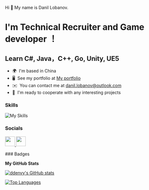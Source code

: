 Hi 👋 My name is Danil Lobanov. 


I'm Technical Recruiter and Game developer ！
==============================



Learn C#, Java，C++, Go, Unity, UE5
--------------

*   🌍  I'm based in China
*   🖥️  See my portfolio at [My portfolio](https://ddenvy.github.io/)
*   ✉️  You can contact me at [danil.lobanov@outlook.com](mailto:danil.lobanov@outlook.com)
*   🤝  I'm ready to cooperate with any interesting projects
  ### Skills 
![My Skills](https://skillicons.dev/icons?i=cs,unity,unreal,)
### Socials
<p align="left"> <a href="https://www.github.com/ddenvy" target="_blank" rel="noreferrer"> <picture> <source media="(prefers-color-scheme: dark)" srcset="https://raw.githubusercontent.com/danielcranney/readme-generator/main/public/icons/socials/github-dark.svg" /> <source media="(prefers-color-scheme: light)" srcset="https://raw.githubusercontent.com/danielcranney/readme-generator/main/public/icons/socials/github.svg" /> <img src="https://raw.githubusercontent.com/danielcranney/readme-generator/main/public/icons/socials/github.svg" width="32" height="32" /> </picture> </a> <a href="https://www.linkedin.com/in/danillobanov" target="_blank" rel="noreferrer"> <picture> <source media="(prefers-color-scheme: dark)" srcset="https://raw.githubusercontent.com/danielcranney/readme-generator/main/public/icons/socials/linkedin-dark.svg" /> <source media="(prefers-color-scheme: light)" srcset="https://raw.githubusercontent.com/danielcranney/readme-generator/main/public/icons/socials/linkedin.svg" /> <img src="https://raw.githubusercontent.com/danielcranney/readme-generator/main/public/icons/socials/linkedin.svg" width="32" height="32" /> </picture> </a></p>
### Badges

<b>My GitHub Stats</b>

<a href="http://www.github.com/ddenvy"><img src="https://github-readme-stats.vercel.app/api?username=ddenvy&show_icons=true&hide=&count_private=true&title_color=0891b2&text_color=ffffff&icon_color=0891b2&bg_color=1c1917&hide_border=true&show_icons=true" alt="ddenvy's GitHub stats" /></a>

<a href="https://github.com/ddenvy" align="left"><img src="https://github-readme-stats.vercel.app/api/top-langs/?username=ddenvy&langs_count=10&title_color=0891b2&text_color=ffffff&icon_color=0891b2&bg_color=1c1917&hide_border=true&locale=en&custom_title=Top%20%Languages" alt="Top Languages" /></a>
